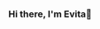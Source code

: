 ### Hi there, I'm Evita👋

<!--
**evitangala/evitangala** is a ✨ _special_ ✨ repository because its `README.md` (this file) appears on your GitHub profile.

Here are some ideas to get you started:

- 🔭 I’m currently working on school
- 🌱 I’m currently learning Dr Racket.
- 🤔 I’m looking for help with Dr Racket.
- ⚡ Fun fact: I love programming!
-->
